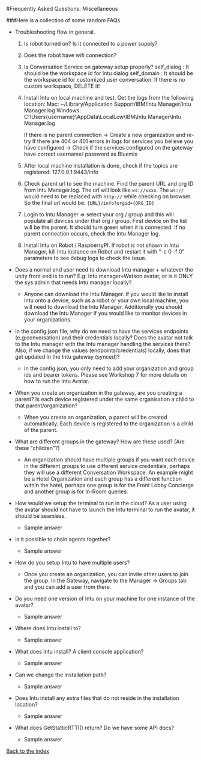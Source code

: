 #Frequently Asked Questions: Miscellaneous

###Here is a collection of some random FAQs

* Troubleshooting flow in general.
   1. Is robot turned on? Is it connected to a power supply?
   2. Does the robot have wifi connection?
   3. Is Conversation Service on gateway setup properly?
      self_dialog : It should be the workspace id for Intu dialog
      self_domain : It should be the workspace id for customized user conversation. If there is no custom workspace, DELETE it!
   4. Install Intu on local machine and test. Get the logs from the following location:
      Mac: ~/Library/Application Support/IBM/Intu Manager/Intu Manager.log
      Windows: C:\Users\{username}\AppData\LocalLow\IBM\Intu Manager\Intu Manager.log

      If there is no parent connection -> Create a new organization and re-try
      If there are 404 or 401 errors in logs for services you believe you have configured -> Check if the services configured on the gateway have correct username/ password as Bluemix
   5. After local machine installation is done, check if the topics are registered: 127.0.0.1:9443/info
   6. Check parent url to see the machine. Find the parent URL and org ID from Intu Manager.log. The url will look like `ws://xxxx`. The `ws://` would need to be replaced with `http://` while checking on browser. So the final url would be: `{URL}/info?orgid={ORG_ID}`
   7. Login to Intu Manager => select your org / group and this will populate all devices under that org / group. First device on the list will be the parent. It should turn green when it is connected. If no parent connection occurs, check the Intu Manager log. 
   8. Install Intu on Robot / RaspberryPI. If robot is not shown in Intu Manager, kill Intu instance on Robot and restart it with "-c 0 -f 0" parameters to see debug logs to check the issue.
   
* Does a normal end user need to download Intu manager + whatever the unity front end is to run? E.g: Intu manager+Watson avatar, or is it ONLY the sys admin that needs Intu manager locally?
  * Anyone can download the Intu Manager.  If you would like to install Intu onto a device, such as a robot or your own local machine, you will need to download the Intu Manager. Additionally you should download the Intu Manager if you would like to monitor devices in your organizations.

* In the config.json file, why do we need to have the services endpoints (e.g:conversation) and their credentials locally? Does the avatar not talk to the Intu manager with the Intu manager handling the services there? Also, if we change the values (endpoints/credentials) locally, does that get updated in the Intu gateway (synced)?
  * In the config.json, you only need to add your organization and group ids and bearer tokens.  Please see Workshop 7 for more details on how to run the Intu Avatar.

* When you create an organization in the gateway, are you creating a parent? Is each device registered under the same organisation a child to that parent/organization?
  * When you create an organization, a parent will be created automatically.  Each device is registered to the organization is a child of the parent.

* What are different groups in the gateway? How are these used? (Are these "children"?)
  * An organization should have multiple groups if you want each device in the different groups to use different service credentials, perhaps they will use a different Conversation Workspace.  An example might be a Hotel Organization and each group has a different function within the hotel, perhaps one group is for the Front Lobby Concierge and another group is for In-Room queries.

* How would we setup the terminal to run in the cloud? As a user using the avatar should not have to launch the Intu terminal to run the avatar, it should be seamless.
  * Sample answer

* Is it possible to chain agents together?
  * Sample answer

* How do you setup Intu to have multiple users?
  * Once you create an organization, you can invite other users to join the group.  In the Gateway, navigate to the Manager -> Groups tab and you can add a user from there.

* Do you need one version of Intu on your machine for one instance of the avatar?
  * Sample answer

* Where does Intu install to?
  * Sample answer

* What does Intu install? A client console application?
  * Sample answer

* Can we change the installation path?
  * Sample answer

* Does Intu install any extra files that do not reside in the installation location?
  * Sample answer

* What does GetStatticRTTI() return? Do we have some API docs?
  * Sample answer

[Back to the index](../../README.md)
